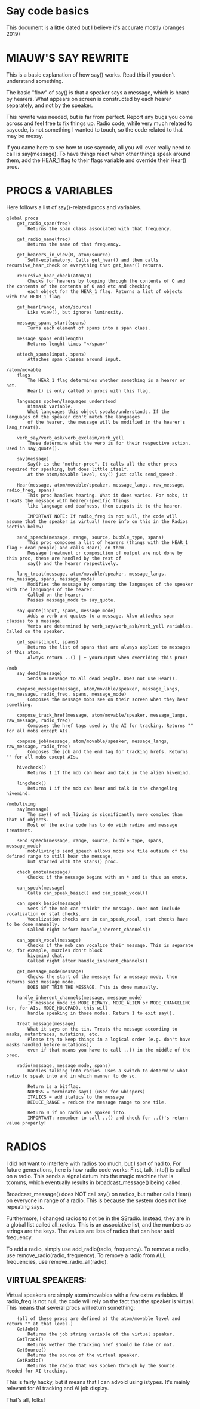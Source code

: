 # Say code basics

This document is a little dated but I believe it's accurate mostly (oranges 2019)
# MIAUW'S SAY REWRITE

This is a basic explanation of how say() works. Read this if you don't understand something.

The basic "flow" of say() is that a speaker says a message, which is heard by hearers. What appears on screen
is constructed by each hearer separately, and not by the speaker.

This rewrite was needed, but is far from perfect. Report any bugs you come across and feel free to fix things up.
Radio code, while very much related to saycode, is not something I wanted to touch, so the code related to that may be messy.

If you came here to see how to use saycode, all you will ever really need to call is say(message).
To have things react when other things speak around them, add the HEAR_1 flag to their flags variable and
override their Hear() proc.

# PROCS & VARIABLES
Here follows a list of say()-related procs and variables.
```
global procs
	get_radio_span(freq)
		Returns the span class associated with that frequency.

	get_radio_name(freq)
		Returns the name of that frequency.

	get_hearers_in_view(R, atom/source)
		Self-explanatory. Calls get_hear() and then calls recursive_hear_check on everything that get_hear() returns.

	recursive_hear_check(atom/O)
		Checks for hearers by looping through the contents of O and the contents of the contents of O and etc and checking
		each object for the HEAR_1 flag. Returns a list of objects with the HEAR_1 flag.

	get_hear(range, atom/source)
		Like view(), but ignores luminosity.

	message_spans_start(spans)
		Turns each element of spans into a span class.

	message_spans_end(length)
		Returns lenght times "</span>"

	attach_spans(input, spans)
		Attaches span classes around input.

/atom/movable
	flags
		The HEAR_1 flag determines whether something is a hearer or not.
		Hear() is only called on procs with this flag.

	languages_spoken/languages_understood
		Bitmask variable.
		What languages this object speaks/understands. If the languages of the speaker don't match the languages
		of the hearer, the message will be modified in the hearer's lang_treat().

	verb_say/verb_ask/verb_exclaim/verb_yell
		These determine what the verb is for their respective action. Used in say_quote().

	say(message)
		Say() is the "mother-proc". It calls all the other procs required for speaking, but does little itself.
		At the atom/movable level, say() just calls send_speech.

	Hear(message, atom/movable/speaker, message_langs, raw_message, radio_freq, spans)
		This proc handles hearing. What it does varies. For mobs, it treats the message with hearer-specific things
		like language and deafness, then outputs it to the hearer.

		IMPORTANT NOTE: If radio_freq is not null, the code will assume that the speaker is virtual! (more info on this in the Radios section below)

	send_speech(message, range, source, bubble_type, spans)
		This proc composes a list of hearers (things with the HEAR_1 flag + dead people) and calls Hear() on them.
		Message treatment or composition of output are not done by this proc, these are handled by the rest of
		say() and the hearer respectively.

	lang_treat(message, atom/movable/speaker, message_langs, raw_message, spans, message_mode)
		Modifies the message by comparing the languages of the speaker with the languages of the hearer.
		Called on the hearer.
		Passes message_mode to say_quote.

	say_quote(input, spans, message_mode)
		Adds a verb and quotes to a message. Also attaches span classes to a message.
        Verbs are determined by verb_say/verb_ask/verb_yell variables. Called on the speaker.

	get_spans(input, spans)
		Returns the list of spans that are always applied to messages of this atom.
		Always return ..() | + youroutput when overriding this proc!

/mob
	say_dead(message)
		Sends a message to all dead people. Does not use Hear().

	compose_message(message, atom/movable/speaker, message_langs, raw_message, radio_freq, spans, message_mode)
		Composes the message mobs see on their screen when they hear something.

	compose_track_href(message, atom/movable/speaker, message_langs, raw_message, radio_freq)
		Composes the href tags used by the AI for tracking. Returns "" for all mobs except AIs.

	compose_job(message, atom/movable/speaker, message_langs, raw_message, radio_freq)
		Composes the job and the end tag for tracking hrefs. Returns "" for all mobs except AIs.

	hivecheck()
		Returns 1 if the mob can hear and talk in the alien hivemind.

	lingcheck()
		Returns 1 if the mob can hear and talk in the changeling hivemind.

/mob/living
	say(message)
		The say() of mob_living is significantly more complex than that of objects.
		Most of the extra code has to do with radios and message treatment.

	send_speech(message, range, source, bubble_type, spans, message_mode)
		mob/living's send_speech allows mobs one tile outside of the defined range to still hear the message,
		but starred with the stars() proc.

	check_emote(message)
		Checks if the message begins with an * and is thus an emote.

	can_speak(message)
		Calls can_speak_basic() and can_speak_vocal()

	can_speak_basic(message)
		Sees if the mob can "think" the message. Does not include vocalization or stat checks.
		Vocalization checks are in can_speak_vocal, stat checks have to be done manually.
		Called right before handle_inherent_channels()

	can_speak_vocal(message)
		Checks if the mob can vocalize their message. This is separate so, for example, muzzles don't block
		hivemind chat.
		Called right after handle_inherent_channels()

	get_message_mode(message)
		Checks the start of the message for a message mode, then returns said message mode.
		DOES NOT TRIM THE MESSAGE. This is done manually.

	handle_inherent_channels(message, message_mode)
		If message_mode is MODE_BINARY, MODE_ALIEN or MODE_CHANGELING (or, for AIs, MODE_HOLOPAD), this will
		handle speaking in those modes. Return 1 to exit say().

	treat_message(message)
		What it says on the tin. Treats the message according to masks, mutantraces, mutations, etc.
		Please try to keep things in a logical order (e.g. don't have masks handled before mutations),
		even if that means you have to call ..() in the middle of the proc.

	radio(message, message_mode, spans)
		Handles talking into radios. Uses a switch to determine what radio to speak into and in which manner to do so.

		Return is a bitflag.
		NOPASS = terminate say() (used for whispers)
		ITALICS = add italics to the message
		REDUCE_RANGE = reduce the message range to one tile.

		Return 0 if no radio was spoken into.
		IMPORTANT: remember to call ..() and check for ..()'s return value properly!
```
# RADIOS

I did not want to interfere with radios too much, but I sort of had to.
For future generations, here is how radio code works:
First, talk_into() is called on a radio. This sends a signal datum into the magic machine that is tcomms, which
eventually results in broadcast_message() being called.

Broadcast_message() does NOT call say() on radios, but rather calls Hear() on everyone in range of a radio.
This is because the system does not like repeating says.

Furthermore, I changed radios to not be in the SSradio. Instead, they are in a global list called all_radios.
This is an associative list, and the numbers as strings are the keys. The values are lists of radios that can hear said frequency.

To add a radio, simply use add_radio(radio, frequency). To remove a radio, use remove_radio(radio, frequency).
To remove a radio from ALL frequencies, use remove_radio_all(radio).

## VIRTUAL SPEAKERS:
Virtual speakers are simply atom/movables with a few extra variables.
If radio_freq is not null, the code will rely on the fact that the speaker is virtual. This means that several procs will return something:
```
	(all of these procs are defined at the atom/movable level and return "" at that level.)
	GetJob()
		Returns the job string variable of the virtual speaker.
	GetTrack()
		Returns wether the tracking href should be fake or not.
	GetSource()
		Returns the source of the virtual speaker.
	GetRadio()
		Returns the radio that was spoken through by the source. Needed for AI tracking.
```
This is fairly hacky, but it means that I can advoid using istypes. It's mainly relevant for AI tracking and AI job display.

That's all, folks!
